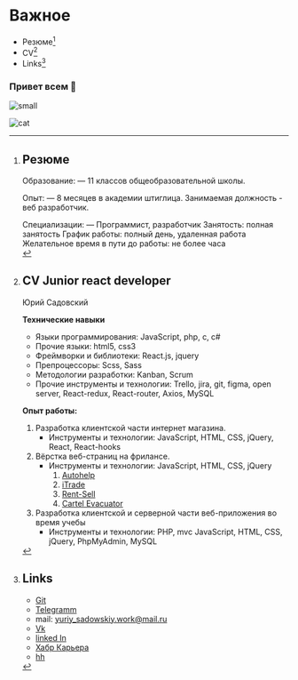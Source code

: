 # Важное
  - Резюме[^resume]
  - CV[^cv]
  - Links[^links]

### Привет всем 👋

![small](https://www.codewars.com/users/mork1ch/badges/small)

<!--
**mork1ch/mork1ch** is a ✨ _special_ ✨ repository because its `README.md` (this file) appears on your GitHub profile.

Here are some ideas to get you started:

- 🔭 I’m currently working on ...
- 🌱 I’m currently learning ...
- 👯 I’m looking to collaborate on ...
- 🤔 I’m looking for help with ...
- 💬 Ask me about ...
- 📫 How to reach me: ...
- 😄 Pronouns: ...
- ⚡ Fun fact: ...
-->

[^resume]: # Резюме
    Образование:
— 11 классов общеобразовательной школы. 

    Опыт:
— 8 месяцев в академии штиглица. Занимаемая должность - веб разработчик. 
    
    Специализации:
— Программист, разработчик
Занятость: полная занятость
График работы: полный день, удаленная работа
Желательное время в пути до работы: не более часа
      <br>

[^cv]: # CV Junior react developer

      Юрий Садовский

      **Технические навыки**
      - Языки программирования: JavaScript, php, c, c# 
      - Прочие языки: html5, css3
      - Фреймворки и библиотеки: React.js,  jquery
      - Препроцессоры: Scss, Sass
      - Методологии разработки: Kanban, Scrum
      - Прочие инструменты и технологии: Trello, jira, git, figma, open server, React-redux, React-router, Axios, MySQL

      **Опыт работы:**
      1. Разработка клиентской части интернет магазина. 
         - Инструменты и технологии: JavaScript, HTML, CSS, jQuery, React, React-hooks
      2. Вёрстка веб-страниц на фрилансе.
         - Инструменты и технологии: JavaScript, HTML, CSS, jQuery
           1. [Autohelp](https://github.com/mork1ch/Autohelp)
           2. [iTrade](https://github.com/mork1ch/iTrade)
           3. [Rent-Sell](https://github.com/mork1ch/Rent-Sell)
           4. [Cartel Evacuator](https://github.com/mork1ch/cartel_evacuator)
      3. Разработка клиентской и серверной части веб-приложения во время учебы
         - Инструменты и технологии: PHP, mvc JavaScript, HTML, CSS, jQuery, PhpMyAdmin, MySQL

[^links]: # Links
      - [Git](https://github.com/mork1ch)
      - [Telegramm](https://t.me/yuriy_sadovskiy)
      - mail: yuriy_sadowskiy.work@mail.ru
      - [Vk](https://vk.com/mork_work)
      - [linked In](https://www.linkedin.com/in/%D1%8E%D1%80%D0%B8%D0%B9-%D1%81%D0%B0%D0%B4%D0%BE%D0%B2%D1%81%D0%BA%D0%B8%D0%B9-83896b230/)
      - [Хабр Карьера](https://career.habr.com/mork1ch)
      - [hh](https://spb.hh.ru/resume/1f299d3aff0b1738560039ed1f5a45704c7956)

![cat](https://user-images.githubusercontent.com/54836797/180250116-b7fa32ae-bd63-4e9e-8410-15c26b2af47a.jpg)
